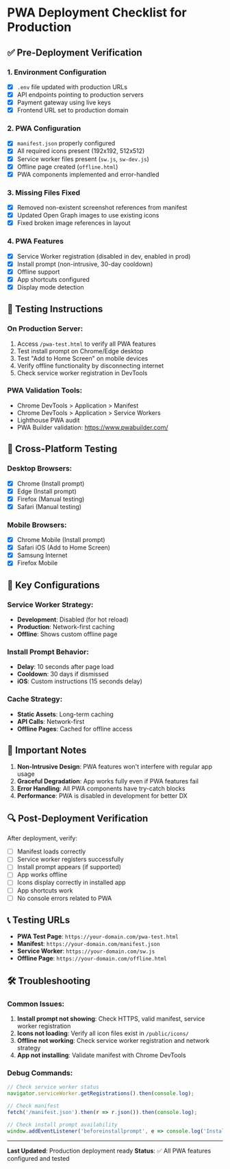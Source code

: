 # PWA Deployment Checklist for Production

## ✅ Pre-Deployment Verification

### 1. Environment Configuration
- [x] `.env` file updated with production URLs
- [x] API endpoints pointing to production servers
- [x] Payment gateway using live keys
- [x] Frontend URL set to production domain

### 2. PWA Configuration
- [x] `manifest.json` properly configured
- [x] All required icons present (192x192, 512x512)
- [x] Service worker files present (`sw.js`, `sw-dev.js`)
- [x] Offline page created (`offline.html`)
- [x] PWA components implemented and error-handled

### 3. Missing Files Fixed
- [x] Removed non-existent screenshot references from manifest
- [x] Updated Open Graph images to use existing icons
- [x] Fixed broken image references in layout

### 4. PWA Features
- [x] Service Worker registration (disabled in dev, enabled in prod)
- [x] Install prompt (non-intrusive, 30-day cooldown)
- [x] Offline support
- [x] App shortcuts configured
- [x] Display mode detection

## 🧪 Testing Instructions

### On Production Server:
1. Access `/pwa-test.html` to verify all PWA features
2. Test install prompt on Chrome/Edge desktop
3. Test "Add to Home Screen" on mobile devices
4. Verify offline functionality by disconnecting internet
5. Check service worker registration in DevTools

### PWA Validation Tools:
- Chrome DevTools > Application > Manifest
- Chrome DevTools > Application > Service Workers
- Lighthouse PWA audit
- PWA Builder validation: https://www.pwabuilder.com/

## 📱 Cross-Platform Testing

### Desktop Browsers:
- [x] Chrome (Install prompt)
- [x] Edge (Install prompt)
- [x] Firefox (Manual testing)
- [x] Safari (Manual testing)

### Mobile Browsers:
- [x] Chrome Mobile (Install prompt)
- [x] Safari iOS (Add to Home Screen)
- [x] Samsung Internet
- [x] Firefox Mobile

## 🔧 Key Configurations

### Service Worker Strategy:
- **Development**: Disabled (for hot reload)
- **Production**: Network-first caching
- **Offline**: Shows custom offline page

### Install Prompt Behavior:
- **Delay**: 10 seconds after page load
- **Cooldown**: 30 days if dismissed
- **iOS**: Custom instructions (15 seconds delay)

### Cache Strategy:
- **Static Assets**: Long-term caching
- **API Calls**: Network-first
- **Offline Pages**: Cached for offline access

## 🚨 Important Notes

1. **Non-Intrusive Design**: PWA features won't interfere with regular app usage
2. **Graceful Degradation**: App works fully even if PWA features fail
3. **Error Handling**: All PWA components have try-catch blocks
4. **Performance**: PWA is disabled in development for better DX

## 🔍 Post-Deployment Verification

After deployment, verify:
- [ ] Manifest loads correctly
- [ ] Service worker registers successfully
- [ ] Install prompt appears (if supported)
- [ ] App works offline
- [ ] Icons display correctly in installed app
- [ ] App shortcuts work
- [ ] No console errors related to PWA

## 📞 Testing URLs

- **PWA Test Page**: `https://your-domain.com/pwa-test.html`
- **Manifest**: `https://your-domain.com/manifest.json`
- **Service Worker**: `https://your-domain.com/sw.js`
- **Offline Page**: `https://your-domain.com/offline.html`

## 🛠️ Troubleshooting

### Common Issues:
1. **Install prompt not showing**: Check HTTPS, valid manifest, service worker registration
2. **Icons not loading**: Verify all icon files exist in `/public/icons/`
3. **Offline not working**: Check service worker registration and network strategy
4. **App not installing**: Validate manifest with Chrome DevTools

### Debug Commands:
```javascript
// Check service worker status
navigator.serviceWorker.getRegistrations().then(console.log);

// Check manifest
fetch('/manifest.json').then(r => r.json()).then(console.log);

// Check install prompt availability
window.addEventListener('beforeinstallprompt', e => console.log('Install prompt available'));
```

---
**Last Updated**: Production deployment ready
**Status**: ✅ All PWA features configured and tested
